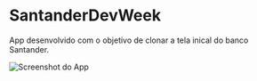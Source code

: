 # SantanderDevWeek
App desenvolvido com o objetivo de clonar a tela inical do banco Santander. 


![Screenshot do App](https://i.imgur.com/UNl7RzK.png)
